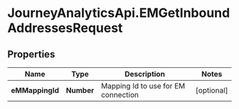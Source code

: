 # JourneyAnalyticsApi.EMGetInboundAddressesRequest

## Properties

Name | Type | Description | Notes
------------ | ------------- | ------------- | -------------
**eMMappingId** | **Number** | Mapping Id to use for EM connection | [optional] 


